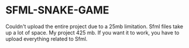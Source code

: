 # SFML-SNAKE-GAME
Couldn't upload the entire project due to a 25mb limitation.
Sfml files take up a lot of space. 
My project 425 mb.
If you want it to work, you have to upload everything related to Sfml.
